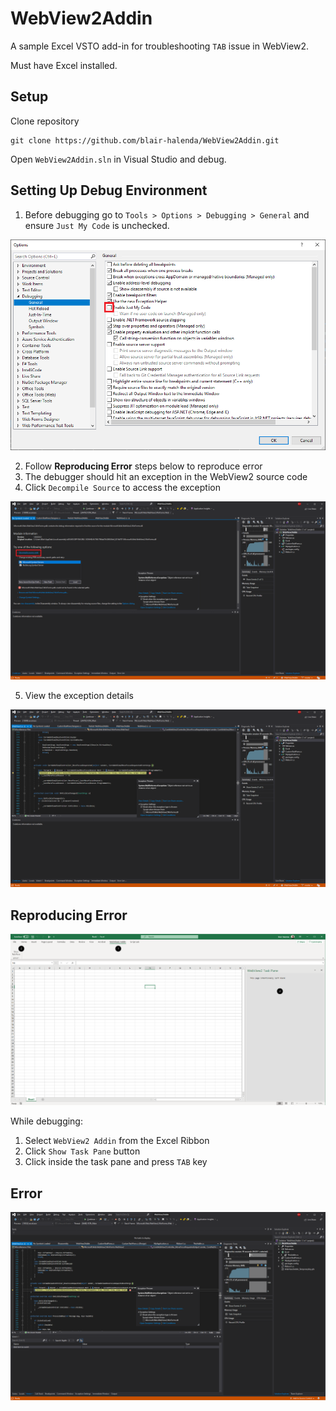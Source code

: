# WebView2Addin
A sample Excel VSTO add-in for troubleshooting ```TAB``` issue in WebView2.

Must have Excel installed.

## Setup
Clone repository
```
git clone https://github.com/blair-halenda/WebView2Addin.git
```

Open ```WebView2Addin.sln``` in Visual Studio and debug.

## Setting Up Debug Environment
1. Before debugging go to ``Tools > Options > Debugging > General`` and ensure ``Just My Code`` is unchecked.

![Uncheck Just My Code](/images/UncheckJustMyCode.png)

2. Follow **Reproducing Error** steps below to reproduce error
3. The debugger should hit an exception in the WebView2 source code
4. Click ``Decompile Source`` to access the exception

![Decompile Source](/images/DecompileSourceCode.png)

5. View the exception details

![Decompile Source](/images/Error.png)


## Reproducing Error

![Reproducing Error](/images/WebView2.png)

While debugging:
1. Select ```WebView2 Addin``` from the Excel Ribbon
2. Click ```Show Task Pane``` button
3. Click inside the task pane and press ```TAB``` key


## Error
![Error](/images/WebViewError.png)
